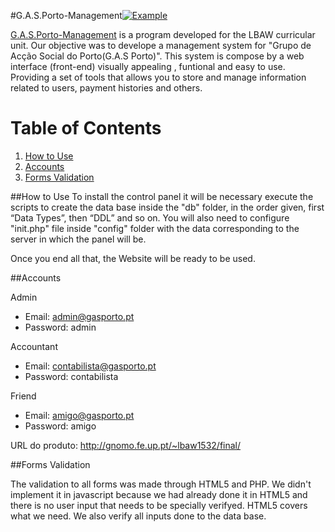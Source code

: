#G.A.S.Porto-Management[![Example](https://img.shields.io/badge/example-pdf-green.svg)](https://github.com/joaosilva2095/LBAW)

[G.A.S.Porto-Management](https://github.com/joaosilva2095/LBAW) is a program developed for the LBAW curricular unit. Our objective was to develope a management 
system for "Grupo de Acção Social do Porto(G.A.S Porto)". This system is compose by a web interface (front-end) visually appealing , funtional and easy to use. 
Providing a set of tools that allows you to store and manage information related to users, payment histories and others.


# Table of Contents
1. [How to Use](#HowtoUse)
2. [Accounts](#Accounts)
3. [Forms Validation](#FormsValidation)

##<a name="HowtoUse"></a>How to Use
To install the control panel it will be necessary execute the scripts to create the data base inside the "db" folder, 
in the order given, first “Data Types”, then “DDL” and so on.
You will also need to configure "init.php" file inside "config" folder with the data corresponding to the server in which the panel will be.

Once you end all that, the Website will be ready to be used.

##<a name="Accounts"></a>Accounts

Admin
* Email: admin@gasporto.pt
* Password: admin

Accountant
* Email: contabilista@gasporto.pt
* Password: contabilista

Friend
* Email: amigo@gasporto.pt
* Password: amigo

URL do produto: http://gnomo.fe.up.pt/~lbaw1532/final/


##<a name="FormsValidation"></a>Forms Validation

The validation to all forms was made through HTML5 and PHP. We didn't implement it in javascript because we had already done it in HTML5 and there is 
no user input that needs to be specially verifyed. HTML5 covers what we need. We also verify all inputs done to the data base. 
